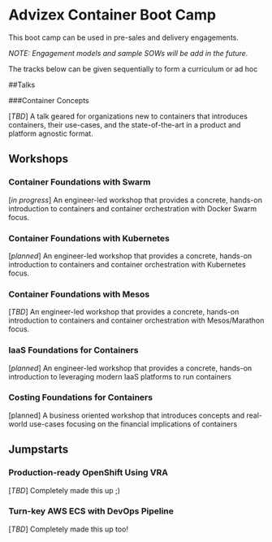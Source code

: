 # Advizex Container Boot Camp

This boot camp can be used in pre-sales and delivery engagements.  

_NOTE: Engagement models and sample SOWs will be add in the future._

The tracks below can be given sequentially to form a curriculum or ad hoc

##Talks

###Container Concepts 

[_TBD_] A talk geared for organizations new to containers that introduces containers, their use-cases, and the state-of-the-art in a product and platform agnostic format.

## Workshops

### Container Foundations with Swarm

[_in progress_] An engineer-led workshop that provides a concrete, hands-on introduction to containers and container orchestration with Docker Swarm focus.

### Container Foundations with Kubernetes

[_planned_] An engineer-led workshop that provides a concrete, hands-on introduction to containers and container orchestration with Kubernetes focus.

### Container Foundations with Mesos

[_TBD_] An engineer-led workshop that provides a concrete, hands-on introduction to containers and container orchestration with Mesos/Marathon focus.

### IaaS Foundations for Containers

[_planned_] An engineer-led workshop that provides a concrete, hands-on introduction to leveraging modern IaaS platforms to run containers

### Costing Foundations for Containers

[planned] A business oriented workshop that introduces concepts and real-world use-cases focusing on the financial implications of containers 

## Jumpstarts

### Production-ready OpenShift Using VRA  

[_TBD_] Completely made this up ;)

### Turn-key AWS ECS with DevOps Pipeline

[_TBD_] Completely made this up too!